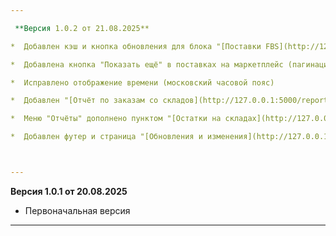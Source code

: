 ---
 **Версия 1.0.2 от 21.08.2025**
*  Добавлен кэш и кнопка обновления для блока "[Поставки FBS](http://127.0.0.1:5000/fbs)"
*  Добавлена кнопка "Показать ещё" в поставках на маркетплейс (пагинация по 5)
*  Исправлено отображение времени (московский часовой пояс)
*  Добавлен "[Отчёт по заказам со складов](http://127.0.0.1:5000/report/sales)"
*  Меню "Отчёты" дополнено пунктом "[Остатки на складах](http://127.0.0.1:5000/stocks)"
*  Добавлен футер и страница "[Обновления и изменения](http://127.0.0.1:5000/changelog)"

---
**Версия 1.0.1 от 20.08.2025**

*  Первоначальная версия

---
